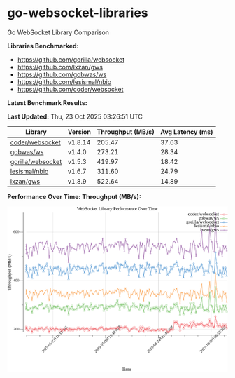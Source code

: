 # go-websocket-libraries

Go WebSocket Library Comparison

**Libraries Benchmarked:**

- https://github.com/gorilla/websocket
- https://github.com/lxzan/gws
- https://github.com/gobwas/ws
- https://github.com/lesismal/nbio
- https://github.com/coder/websocket

**Latest Benchmark Results:**

<!-- BENCHMARK_TABLE_START -->
**Last Updated:** Thu, 23 Oct 2025 03:26:51 UTC

| Library                                         | Version         | Throughput (MB/s) | Avg Latency (ms) |
| ----------------------------------------------- | --------------- | ----------------- | ---------------- |
| [coder/websocket](https://github.com/coder/websocket) | v1.8.14 | 205.47 | 37.63 |
| [gobwas/ws](https://github.com/gobwas/ws) | v1.4.0 | 273.21 | 28.34 |
| [gorilla/websocket](https://github.com/gorilla/websocket) | v1.5.3 | 419.97 | 18.42 |
| [lesismal/nbio](https://github.com/lesismal/nbio) | v1.6.7 | 311.60 | 24.79 |
| [lxzan/gws](https://github.com/lxzan/gws) | v1.8.9 | 522.64 | 14.89 |
<!-- BENCHMARK_TABLE_END -->

**Performance Over Time: Throughput (MB/s):**

![Benchmark Performance Graph](benchmark_performance.png)